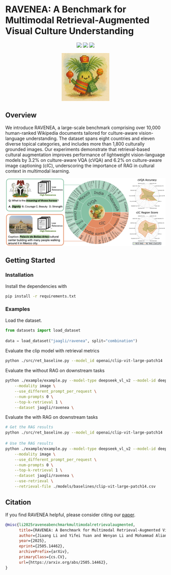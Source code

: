 # RAVENEA: A Benchmark for Multimodal Retrieval-Augmented Visual Culture Understanding
<div align="center">
<a href="https://jiaangli.github.io/RAVENEA/" target="_blank"><img src=https://img.shields.io/badge/Website-online-green.svg></a>
<a href="https://arxiv.org/abs/2505.14462" target="_blank"><img src=https://img.shields.io/badge/arXiv-b5212f.svg?logo=arxiv></a>
<a href="https://huggingface.co/datasets/jaagli/ravenea" target="_blank"><img src=https://img.shields.io/badge/%F0%9F%A4%97%20HuggingFace%20Datasets-27b3b4.svg></a>
</div>
<p align="center">
  <img src="assets/ravenea_logo.png" width="150"/>
</p>

## Overview
We introduce RAVENEA, a large-scale benchmark comprising over 10,000 human-ranked Wikipedia documents tailored for culture-aware vision-language understanding. The dataset spans eight countries and eleven diverse topical categories, and includes more than 1,800 culturally grounded images. Our experiments demonstrate that retrieval-based cultural augmentation improves performance of lightweight vision-language models by 3.2% on culture-aware VQA (cVQA) and 6.2% on culture-aware image captioning (cIC), underscoring the importance of RAG in cultural context in multimodal learning.
<p align="center">
  <img src="assets/ravenea.png"/>
</p>


## Getting Started
### Installation
Install the dependencies with 
```sh
pip install -r requirements.txt
```
### Examples
Load the dataset.
```python
from datasets import load_dataset

data = load_dataset("jaagli/ravenea", split="combination")
```
Evaluate the clip model with retrieval metrics
```sh
python ./src/ret_baseline.py --model_id openai/clip-vit-large-patch14
```
Evaluate the without RAG on downstream tasks
```sh
python ./example/example.py --model-type deepseek_vl_v2 --model-id deepseek-ai/deepseek-vl2-tiny \
    --modality image \
    --use_different_prompt_per_request \
    --num-prompts 0 \
    --top-k-retrieval 1 \
    --dataset jaagli/ravenea \
```
Evaluate the with RAG on downstream tasks
```sh
# Get the RAG results
python ./src/ret_baseline.py --model_id openai/clip-vit-large-patch14

# Use the RAG results
python ./example/example.py --model-type deepseek_vl_v2 --model-id deepseek-ai/deepseek-vl2-tiny \
    --modality image \
    --use_different_prompt_per_request \
    --num-prompts 0 \
    --top-k-retrieval 1 \
    --dataset jaagli/ravenea \
    --use-retrieval \
    --retrieval-file ./models/baselines/clip-vit-large-patch14.csv
```


## Citation
If you find RAVENEA helpful, please consider citing our [paper](https://arxiv.org/abs/2505.14462).
```bibtex
@misc{li2025raveneabenchmarkmultimodalretrievalaugmented,
      title={RAVENEA: A Benchmark for Multimodal Retrieval-Augmented Visual Culture Understanding}, 
      author={Jiaang Li and Yifei Yuan and Wenyan Li and Mohammad Aliannejadi and Daniel Hershcovich and Anders Søgaard and Ivan Vulić and Wenxuan Zhang and Paul Pu Liang and Yang Deng and Serge Belongie},
      year={2025},
      eprint={2505.14462},
      archivePrefix={arXiv},
      primaryClass={cs.CV},
      url={https://arxiv.org/abs/2505.14462}, 
}
```